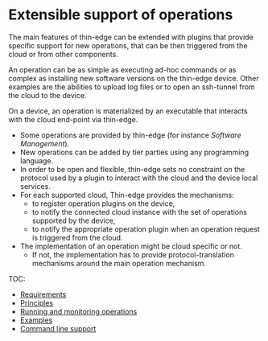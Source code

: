 # Extensible support of operations

The main features of thin-edge can be extended with plugins that provide specific support for new operations,
that can be then triggered from the cloud or from other components.

An operation can be as simple as executing ad-hoc commands or as complex as installing new software versions
on the thin-edge device. Other examples are the abilities to upload log files
or to open an ssh-tunnel from the cloud to the device.

On a device, an operation is materialized by an executable that interacts with the cloud end-point via thin-edge.
* Some operations are provided by thin-edge (for instance *Software Management*).
* New operations can be added by tier parties using any programming language.
* In order to be open and flexible, thin-edge sets no constraint on the protocol
  used by a plugin to interact with the cloud and the device local services.
* For each supported cloud, Thin-edge provides the mechanisms:
  * to register operation plugins on the device,
  * to notify the connected cloud instance with the set of operations supported by the device,
  * to notify the appropriate operation plugin when an operation request is triggered from the cloud.
* The implementation of an operation might be cloud specific or not.
  * If not, the implementation has to provide protocol-translation mechanisms around the main operation mechanism.

TOC:
* [Requirements](./requirements.md)
* [Principles](./principles.md)
* [Running and monitoring operations](./running-monitoring-operations.md)
* [Examples](./thin-edge-supported-operations.md)
* [Command line support](./command-line-support.md)
